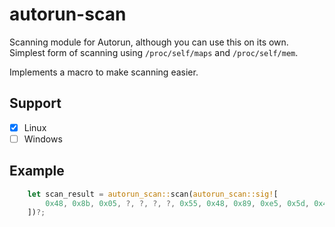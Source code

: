 # autorun-scan

Scanning module for Autorun, although you can use this on its own.
Simplest form of scanning using `/proc/self/maps` and `/proc/self/mem`.

Implements a macro to make scanning easier.

## Support

- [x] Linux
- [ ] Windows

## Example

```rs
	let scan_result = autorun_scan::scan(autorun_scan::sig![
		0x48, 0x8b, 0x05, ?, ?, ?, ?, 0x55, 0x48, 0x89, 0xe5, 0x5d, 0x48, 0x8b, 0x00
	])?;
```
